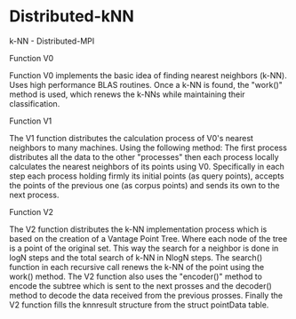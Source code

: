 # Distributed-kNN


k-NN - Distributed-MPI

Function V0

Function V0 implements the basic idea of finding nearest neighbors (k-NN). Uses high performance BLAS routines. Once a k-NN is found, the "work()" method is used, which renews the k-NNs while maintaining their classification.

Function V1

The V1 function distributes the calculation process of V0's nearest neighbors to many machines. Using the following method: The first process distributes all the data to the other "processes" then each process locally calculates the nearest neighbors of its points using V0. Specifically in each step each process holding firmly its initial points (as query points), accepts the points of the previous one (as corpus points)  and sends its own to the next process.

Function V2

The V2 function distributes the k-NN implementation process which is based on the creation of a Vantage Point Tree. Where each node of the tree is a point of the original set. This way the search for a neighbor is done in logN steps and the total search of k-NN in NlogN steps. The search() function in each recursive call renews the k-NN of the point using the work() method. The V2 function also uses the "encoder()" method to encode the subtree which is sent to the next prosses and the decoder() method to decode the data received from the previous prosses. Finally the V2 function fills the knnresult structure from the struct pointData table. 
 
